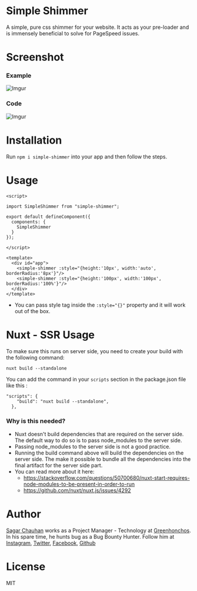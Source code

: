 # Simple Shimmer

A simple, pure css shimmer for your website. It acts as your pre-loader and is immensely beneficial to solve for PageSpeed issues.

# Screenshot

### Example
![Imgur](https://i.imgur.com/V4hiQSi.jpg)

### Code
![Imgur](https://i.imgur.com/rRXLRuf.jpg)

# Installation

Run `npm i simple-shimmer` into your app and then follow the steps.

# Usage

```
<script>

import SimpleShimmer from "simple-shimmer";

export default defineComponent({
  components: {
    SimpleShimmer
  }
});

</script>

<template>
  <div id="app">
    <simple-shimmer :style="{height:'10px', width:'auto', borderRadius:'8px'}"/>
    <simple-shimmer :style="{height:'100px', width:'100px', borderRadius:'100%'}"/>
  </div>
</template>
```

- You can pass style tag inside the `:style="{}"` property and it will work out of the box.

# Nuxt - SSR Usage

To make sure this runs on server side, you need to create your build with the following command:
```
nuxt build --standalone
```

You can add the command in your `scripts` section in the package.json file like this : 

```
"scripts": {
    "build": "nuxt build --standalone",
  },
```

### Why is this needed?

* Nuxt doesn't build dependencies that are required on the server side. The default way to do so is to pass node_modules to the server side.
* Passing node_modules to the server side is not a good practice.
* Running the build command above will build the dependencies on the server side. The make it possible to bundle all the dependencies into the final artifact for the server side part.
* You can read more about it here:
  * https://stackoverflow.com/questions/50700680/nuxt-start-requires-node-modules-to-be-present-in-order-to-run
  * https://github.com/nuxt/nuxt.js/issues/4292

# Author

[Sagar Chauhan](https://twitter.com/sagarchauhan005) works as a Project Manager - Technology at [Greenhonchos](https://www.greenhonchos.com).
In his spare time, he hunts bug as a Bug Bounty Hunter.
Follow him at [Instagram](https://www.instagram.com/sagarchauhan005/), [Twitter](https://twitter.com/sagarchauhan005),  [Facebook](https://facebook.com/sagar.chauhan3),
[Github](https://github.com/sagarchauhan005)

# License
MIT
